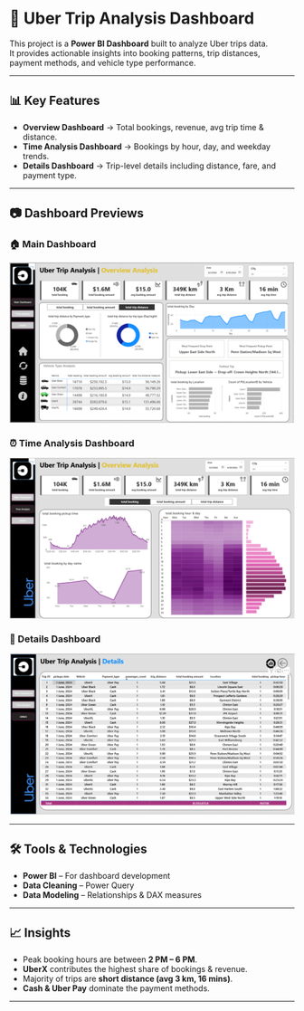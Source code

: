 # 🚖 Uber Trip Analysis Dashboard  

This project is a **Power BI Dashboard** built to analyze Uber trips data.  
It provides actionable insights into booking patterns, trip distances, payment methods, and vehicle type performance.  

---

## 📊 Key Features
- **Overview Dashboard** → Total bookings, revenue, avg trip time & distance.  
- **Time Analysis Dashboard** → Bookings by hour, day, and weekday trends.  
- **Details Dashboard** → Trip-level details including distance, fare, and payment type.  

---

## 📷 Dashboard Previews  

### 🏠 Main Dashboard  
![Main Dashboard](Main%20Dasboard.png)

### ⏰ Time Analysis Dashboard  
![Time Analysis](Time%20Analysis.png)

### 📑 Details Dashboard  
![Details](Details.png)

---

## 🛠️ Tools & Technologies
- **Power BI** – For dashboard development  
- **Data Cleaning** – Power Query  
- **Data Modeling** – Relationships & DAX measures  

---

## 📈 Insights
- Peak booking hours are between **2 PM – 6 PM**.  
- **UberX** contributes the highest share of bookings & revenue.  
- Majority of trips are **short distance (avg 3 km, 16 mins)**.  
- **Cash & Uber Pay** dominate the payment methods.  

---


